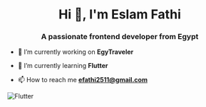 <h1 align="center">Hi 👋, I'm Eslam Fathi</h1>
<h3 align="center">A passionate frontend developer from Egypt</h3>

- 🔭 I’m currently working on **EgyTraveler**

- 🌱 I’m currently learning **Flutter**

- 📫 How to reach me **efathi2511@gmail.com**


![Flutter](https://img.shields.io/badge/Flutter-%2302569B.svg?style=for-the-badge&logo=flutter&logoColor=white)

